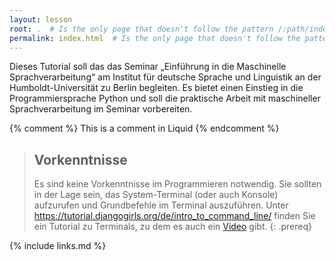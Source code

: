 ```yaml
---
layout: lesson
root: .  # Is the only page that doesn't follow the pattern /:path/index.html
permalink: index.html  # Is the only page that doesn't follow the pattern /:path/index.html
---
```


Dieses Tutorial soll das das Seminar „Einführung in die Maschinelle Sprachverarbeitung“ am Institut für deutsche Sprache und Linguistik an der Humboldt-Universität zu Berlin begleiten.
Es bietet einen Einstieg in die Programmiersprache Python und soll die praktische Arbeit mit maschineller Sprachverarbeitung im Seminar vorbereiten.


{% comment %} This is a comment in Liquid {% endcomment %}

> ## Vorkenntnisse
>
> Es sind keine Vorkenntnisse im Programmieren notwendig.
> Sie sollten in der Lage sein, das System-Terminal (oder auch Konsole) aufzurufen und Grundbefehle im Terminal auszuführen.
> Unter <https://tutorial.djangogirls.org/de/intro_to_command_line/> finden Sie ein Tutorial zu Terminals, zu dem es auch ein [Video](https://youtu.be/jvZLWhkzX-8) gibt.
{: .prereq}

{% include links.md %}
